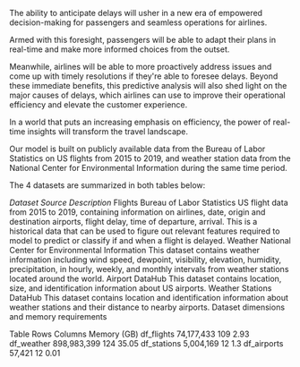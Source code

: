 The ability to anticipate delays will usher in a new era of empowered decision-making for passengers and seamless operations for airlines.

Armed with this foresight, passengers will be able to adapt their plans in real-time and make more informed choices from the outset.

Meanwhile, airlines will be able to more proactively address issues and come up with timely resolutions if they're able to foresee delays. Beyond these immediate benefits, this predictive analysis will also shed light on the major causes of delays, which airlines can use to improve their operational efficiency and elevate the customer experience.

In a world that puts an increasing emphasis on efficiency, the power of real-time insights will transform the travel landscape.

Our model is built on publicly available data from the Bureau of Labor Statistics on US flights from 2015 to 2019, and weather station data from the National Center for Environmental Information during the same time period.

The 4 datasets are summarized in both tables below:

*Dataset	Source	Description*
Flights	Bureau of Labor Statistics	US flight data from 2015 to 2019, containing information on airlines, date, origin and destination airports, flight delay, time of departure, arrival. This is a historical data that can be used to figure out relevant features required to model to predict or classify if and when a flight is delayed.
Weather	National Center for Environmental Information	This dataset contains weather information including wind speed, dewpoint, visibility, elevation, humidity, precipitation, in hourly, weekly, and monthly intervals from weather stations located around the world.
Airport	DataHub	This dataset contains location, size, and identification information about US airports.
Weather Stations	DataHub	This dataset contains location and identification information about weather stations and their distance to nearby airports.
Dataset dimensions and memory requirements

Table	Rows	Columns	Memory (GB)
df_flights	74,177,433	109	2.93
df_weather	898,983,399	124	35.05
df_stations	5,004,169	12	1.3
df_airports	57,421	12	0.01
